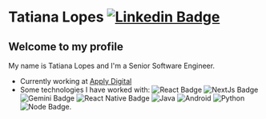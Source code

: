 # Tatiana Lopes [![Linkedin Badge](https://img.shields.io/badge/-LinkedIn-blue?style=flat-square&logo=Linkedin&logoColor=white&link=https://www.linkedin.com/in/tatiana-lopes-0932b5137/)](https://www.linkedin.com/in/tatiana-lopes-0932b5137/)


## Welcome to my profile

My name is Tatiana Lopes and I'm a Senior Software Engineer.

- Currently working at [Apply Digital](https://www.applydigital.com/)
- Some technologies I have worked with: ![React Badge](https://img.shields.io/badge/-React.js-7bdcfe) ![NextJs Badge](https://img.shields.io/badge/-Next.js-b56ade) ![Gemini Badge](https://img.shields.io/badge/-Gemini-5dbde3) ![React Native Badge](https://img.shields.io/badge/-React%20Native-5488ff) ![Java](https://img.shields.io/badge/-Java-5382a1) ![Android](https://img.shields.io/badge/-Android-a4c639) ![Python](https://img.shields.io/badge/-Python-FFD43B) ![Node Badge](https://img.shields.io/badge/-Node.js-4d8939).

